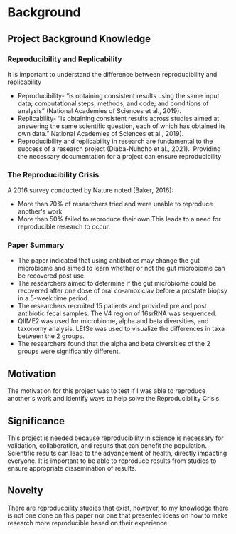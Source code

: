 # Background
## Project Background Knowledge
### Reproducibility and Replicability
It is important to understand the difference between reproducibility and replicability 
- Reproducibility- “is obtaining consistent results using the same input data; computational steps, methods, and code; and conditions of analysis” (National Academies of Sciences et al., 2019). ​
- Replicability- “is obtaining consistent results across studies aimed at answering the same scientific question, each of which has obtained its own data.” National Academies of Sciences et al., 2019). ​
- Reproducibility and replicability in research are fundamental to the success of a research project (Diaba-Nuhoho et al., 2021). ​
Providing the necessary documentation for a project can ensure reproducibility
### The Reproducibility Crisis 
A 2016 survey conducted by Nature noted (Baker, 2016):
- More than 70% of researchers tried and were unable to reproduce another's work
- More than 50% failed to reproduce their own
This leads to a need for reproducible research to occur. 
### Paper Summary 
- The paper indicated that using antibiotics may change the gut microbiome and aimed to learn whether or not the gut microbiome can be recovered post use. ​
- The researchers aimed to determine if the gut microbiome could be recovered after one dose of oral co-amoxiclav before a prostate biopsy in a 5-week time period. ​
- The researchers recruited 15 patients and provided pre and post antibiotic fecal samples. The V4 region of 16srRNA was sequenced. ​
- QIIME2 was used for microbiome, alpha and beta diversities, and taxonomy analysis. LEfSe was used to visualize the differences in taxa between the 2 groups. ​
- The researchers found that the alpha and beta diversities of the 2 groups were significantly different.
## Motivation
The motivation for this project was to test if I was able to reproduce another's work and identify ways to help solve the Reproducibility Crisis. 
## Significance 
This project is needed because reproducibility in science is necessary for validation, collaboration, and results that can benefit the population. Scientific results can lead to the advancement of health, directly impacting everyone. It is important to be able to reproduce results from studies to ensure appropriate dissemination of results. 
## Novelty
There are reproducbility studies that exist, however, to my knowledge there is not one done on this paper nor one that presented ideas on how to make research more reproducible based on their experience. 

